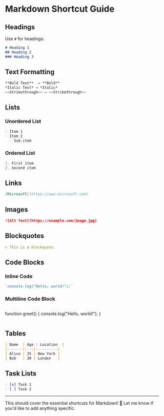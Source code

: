 # Markdown Shortcut Guide

## **Headings**
Use `#` for headings:
```markdown
# Heading 1
## Heading 2
### Heading 3
```

## **Text Formatting**
```markdown
**Bold Text**  → **Bold**
*Italic Text* → *Italic*
~~Strikethrough~~ → ~~Strikethrough~~
```

## **Lists**
### **Unordered List**
```markdown
- Item 1
- Item 2
  - Sub-item
```

### **Ordered List**
```markdown
1. First item
2. Second item
```

## **Links**
```markdown
[Microsoft](https://www.microsoft.com)
```

## **Images**
```markdown
![Alt Text](https://example.com/image.jpg)
```

## **Blockquotes**
```markdown
> This is a blockquote.
```

## **Code Blocks**
### **Inline Code**
```markdown
`console.log("Hello, world!");`
```

### **Multiline Code Block**
```markdown
```
function greet() {
    console.log("Hello, world!");
}
```
```

## **Tables**
```markdown
| Name  | Age | Location  |
|-------|----|----------|
| Alice | 25 | New York |
| Bob   | 30 | London   |
```

## **Task Lists**
```markdown
- [x] Task 1
- [ ] Task 2
```

---
This should cover the essential shortcuts for Markdown! 🚀 Let me know if you'd like to add anything specific.
